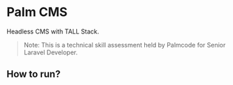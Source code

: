 # Palm CMS

Headless CMS with TALL Stack.

> Note: This is a technical skill assessment held by Palmcode for Senior Laravel Developer.

## How to run?
